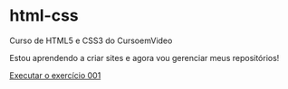 # html-css
 Curso de HTML5 e CSS3 do CursoemVideo

 Estou aprendendo a criar sites e agora vou gerenciar meus repositórios!

<a href="https://italootavio26.github.io/html-css/exerc%C3%ADcios/ex001/index.html">Executar o exercício 001</a>